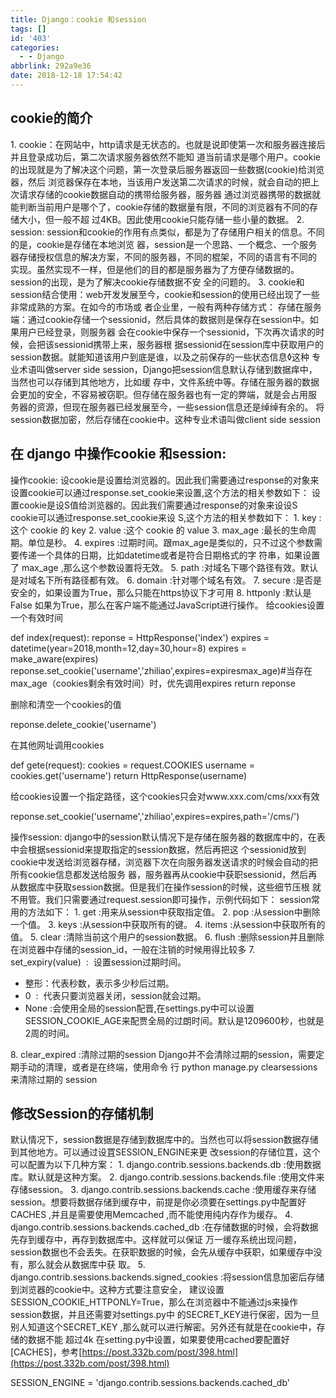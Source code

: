 ```yaml
---
title: Django：cookie 和session
tags: []
id: '403'
categories:
  - - Django
abbrlink: 292a9e36
date: 2018-12-18 17:54:42
---
```


## cookie的简介

1\. cookie：在网站中，http请求是无状态的。也就是说即使第一次和服务器连接后并且登录成功后，第二次请求服务器依然不能知 道当前请求是哪个用户。cookie的出现就是为了解决这个问题，第一次登录后服务器返回一些数据(cookie)给浏览器，然后 浏览器保存在本地，当该用户发送第二次请求的时候，就会自动的把上次请求存储的cookie数据自动的携带给服务器，服务器 通过浏览器携带的数据就能判断当前用户是哪个了，cookie存储的数据量有限，不同的浏览器有不同的存储大小，但一般不超 过4KB。因此使用cookie只能存储一些小量的数据。 2. session: session和cookie的作用有点类似，都是为了存储用户相关的信息。不同的是，cookie是存储在本地浏览 器，session是一个思路、一个概念、一个服务器存储授权信息的解决方案，不同的服务器，不同的棍架，不同的语言有不同的 实现。虽然实现不一样，但是他们的目的都是服务器为了方便存储数据的。session的出现，是为了解决cookie存储数据不安 全的问题的。 3. cookie和session结合使用：web开发发展至今，cookie和session的使用已经出现了一些非常成熟的方案。在如今的市场或 者企业里，一般有两种存储方式： 存储在服务端：通过cookie存储一个sessionid，然后具体的数据则是保存在session中。如果用户已经登录，则服务器 会在cookie中保存一个sessionid，下次再次请求的时候，会把该sessionid携带上来，服务器根 据sessionid在session库中获取用户的session数据。就能知道该用户到底是谁，以及之前保存的一些状态信息◊这种 专业术语叫做server side session，Django把session信息默认存储到数据痒中，当然也可以存储到其他地方，比如缓 存中，文件系统中等。存储在服务器的数据会更加的安全，不容易被窃职。但存储在服务器也有一定的弊端，就是会占用服 务器的资源，但现在服务器已经发展至今，一些session信息还是绰绰有余的。 将session数据加密，然后存储在cookie中。这种专业术语叫做client side session

## 在 django 中操作cookie 和session:

操作cookie: 设cookie是设置给浏览器的。因此我们需要通过response的对象来设置cookie可以通过response.set\_cookie来设置,这个方法的相关参数如下： 设置cookie是设S值给浏览器的。因此我们需要通过response的对象来设设S cookie可以通过response.set\_cookie来设 S,这个方法的相关参数如下： 1. key :这个 cookie 的 key 2. value :这个 cookie 的 value 3. max\_age :最长的生命周期。单位是秒。 4. expires :过期时间。跟max\_age是类似的，只不过这个参数需要传递一个具体的日期，比如datetime或者是符合日期格式的字 符串，如果设置了 max\_age ,那么这个参数设置将无效。 5. path :对域名下哪个路径有效。默认是对域名下所有路径都有效。 6. domain :针对哪个域名有效。 7. secure :是否是安全的，如果设置为True，那么只能在https协议下才可用 8. httponly :默认是False 如果为True，那么在客户端不能通过JavaScript进行操作。 给cookies设置一个有效时间

def index(request):
    reponse = HttpResponse('index')
    expires = datetime(year=2018,month=12,day=30,hour=8)
    expires = make\_aware(expires)
    reponse.set\_cookie('username','zhiliao',expires=expiresmax\_age)#当存在max\_age（cookies剩余有效时间）时，优先调用expires
    return reponse

删除和清空一个cookies的值

reponse.delete\_cookie('username')

在其他网址调用cookies

def gete(request):
    cookies = request.COOKIES
    username = cookies.get('username')
    return HttpResponse(username)

给cookies设置一个指定路径，这个cookies只会对www.xxx.com/cms/xxx有效

reponse.set\_cookie('username','zhiliao',expires=expires,path='/cms/')

操作session: django中的session默认情况下是存储在服务器的数据库中的，在表中会根据sessionid来提取指定的session数据，然后再把这 个sessionid放到cookie中发送给浏览器存槠，浏览器下次在向服务器发送请求的时候会自动的把所有cookie信息都发送给服务 器，服务器再从cookie中获职sessionid，然后再从数据库中获取session数据。但是我们在操作session的时候，这些细节压根 就不用管。我们只需要通过request.session即可操作，示例代码如下： session常用的方法如下： 1. get :用来从session中获取指定值。 2. pop :从session中删除一个值。 3. keys :从session中获取所有的键。 4. items :从session中获取所有的值。 5. clear :清除当前这个用户的session数据。 6. flush :删除session并且删除在浏览器中存储的session\_id，一般在注销的时候用得比较多 7. set\_expiry(value)  :  设置session过期时间。

*   整形：代表秒数，表示多少秒后过期。
*   0  :  代表只要浏览器关闭，session就会过期。
*   None :会使用全局的session配晋,在settings.py中可以设置SESSION\_COOKIE\_AGE来配贾全局的过朗时间。默认是1209600秒，也就是2周的时间。

8\. clear\_expired :清除过期的session Django并不会清除过期的session，需要定期手动的清理，或者是在终端，使用命令 行 python manage.py clearsessions 来清除过期的 session

## 修改Session的存储机制

默认情况下，session数据是存储到数据库中的。当然也可以将session数据存储到其他地方。可以通过设罝SESSION\_ENGINE来更 改session的存储位罝，这个可以配置为以下几种方案： 1. django.contrib.sessions.backends.db :使用数据库。默认就是这种方案。 2. django.contrib.sessions.backends.file :使用文件来存储session。 3. django.contrib.sessions.backends.cache :使用缓存来存储session。想要将数据存储到缓存中，前提是你必须要在settings.py中配置好CACHES ,并且是需要使用Memcached ,而不能使用纯内存作为缓存。 4. django.contrib.sessions.backends.cached\_db :在存储数据的时候，会将数据先存到缓存中，再存到数据库中。这样就可以保证 万一缓存系统出现问题，session数据也不会丢失。在获职数据的时候，会先从缓存中获职，如果缓存中没有，那么就会从数据库中获 取。 5. django.contrib.sessions.backends.signed\_cookies :将session信息加密后存储到浏览器的cookie中。这种方式要注意安全， 建议设置SESSION\_COOKIE\_HTTPONLY=True，那么在浏览器中不能通过js来操作session数据，并且还需要对settings.py中 的SECRET\_KEY进行保密，因为一旦别人知道这个SECRET\_KEY ,那么就可以进行解密。另外还有就是在cookie中，存储的数据不能 超过4k 在setting.py中设置，如果要使用cached要配置好\[CACHES\]，参考[https://post.332b.com/post/398.html](https://post.332b.com/post/398.html)

SESSION\_ENGINE = 'django.contrib.sessions.backends.cached\_db'